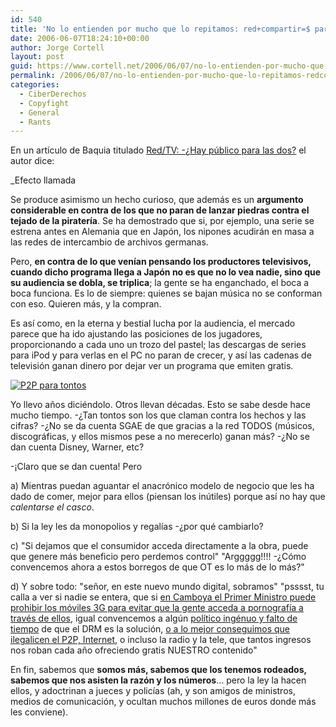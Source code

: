 ```yaml
---
id: 540
title: 'No lo entienden por mucho que lo repitamos: red+compartir=$ para autor'
date: 2006-06-07T18:24:10+00:00
author: Jorge Cortell
layout: post
guid: https://www.cortell.net/2006/06/07/no-lo-entienden-por-mucho-que-lo-repitamos-redcompartir-para-autor/
permalink: /2006/06/07/no-lo-entienden-por-mucho-que-lo-repitamos-redcompartir-para-autor/
categories:
  - CiberDerechos
  - Copyfight
  - General
  - Rants
---
```

En un artí­culo de Baquia titulado <a target="_blank" title="Red TV Baquia" href="https://www.baquia.com/noticias.php?id=10881">Red/TV: -¿Hay público para las dos?</a> el autor dice:

_Efecto llamada</p> 

Se produce asimismo un hecho curioso, que además es un **argumento considerable en contra de los que no paran de lanzar piedras contra el tejado de la piraterí­a**. Se ha demostrado que si, por ejemplo, una serie se estrena antes en Alemania que en Japón, los nipones acudirán en masa a las redes de intercambio de archivos germanas.

Pero, **en contra de lo que vení­an pensando los productores televisivos, cuando dicho programa llega a Japón no es que no lo vea nadie, sino que su audiencia se dobla, se triplica**; la gente se ha enganchado, el boca a boca funciona. Es lo de siempre: quienes se bajan música no se conforman con eso. Quieren más, y la compran.

Es así­ como, en la eterna y bestial lucha por la audiencia, el mercado parece que ha ido ajustando las posiciones de los jugadores, proporcionando a cada uno un trozo del pastel; las descargas de series para iPod y para verlas en el PC no paran de crecer, y así­ las cadenas de televisión ganan dinero por dejar ver un programa que emiten gratis.</em>

<a target="_blank" title="P2P para tontos grande" href="https://static.flickr.com/56/127001282_e35131c877.jpg?v=0"><img alt="P2P para tontos" title="P2P para tontos" src="https://static.flickr.com/56/127001282_e35131c877_m.jpg" /></a>

Yo llevo años diciéndolo. Otros llevan décadas. Esto se sabe desde hace mucho tiempo. -¿Tan tontos son los que claman contra los hechos y las cifras? -¿No se da cuenta SGAE de que gracias a la red TODOS (músicos, discográficas, y ellos mismos pese a no merecerlo) ganan más? -¿No se dan cuenta Disney, Warner, etc?

-¡Claro que se dan cuenta! Pero

a) Mientras puedan aguantar el anacrónico modelo de negocio que les ha dado de comer, mejor para ellos (piensan los inútiles) porque así­ no hay que _calentarse el casco_.
  
b) Si la ley les da monopolios y regalí­as -¿por qué cambiarlo?
  
c) "Si dejamos que el consumidor acceda directamente a la obra, puede que genere más beneficio pero perdemos control" "Arggggg!!!! -¿Cómo convencemos ahora a estos borregos de que OT es lo más de lo más?"

d) Y sobre todo: "señor, en este nuevo mundo digital, sobramos" "psssst, tu calla a ver si nadie se entera, que si <a target="_blank" title="Camboya no a 3G" href="https://blogs.baquia.com/zumodered/post/2006/06/01/el-primer-ministro-camboya-se-carga-moviles-3g-el">en Camboya el Primer Ministro puede prohibir los móviles 3G para evitar que la gente acceda a pornografí­a a través de ellos</a>, igual convencemos a algún <a target="_blank" title="polí­tico ingénuo" href="https://www.cortell.net/2006/06/06/su-senoria-reconoce-que-son-marionetas/">polí­tico ingénuo y falto de tiempo</a> de que el DRM es la solución, <a target="_blank" title="SGAE flipa" href="https://www.cortell.net/2006/05/31/%c2%bfse-creera-sgae-sus-propias-mentiras/">o a lo mejor conseguimos que ilegalicen el P2P, Internet</a>, o incluso la radio y la tele, que tantos ingresos nos roban cada año ofreciendo gratis NUESTRO contenido"
  
En fin, sabemos que **somos más, sabemos que los tenemos rodeados, sabemos que nos asisten la razón y los números**... pero la ley la hacen ellos, y adoctrinan a jueces y policí­as (ah, y son amigos de ministros, medios de comunicación, y ocultan muchos millones de euros donde más les conviene).